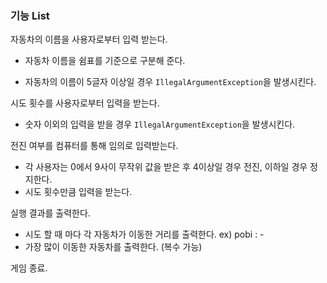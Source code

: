 ### 기능 List

자동차의 이름을 사용자로부터 입력 받는다.

* 자동차 이름을 쉼표를 기준으로 구분해 준다.

* 자동차의 이름이 5글자 이상일 경우  `IllegalArgumentException`을 발생시킨다.



시도 횟수를 사용자로부터 입력을 받는다.

* 숫자 이외의 입력을 받을 경우 `IllegalArgumentException`을 발생시킨다.



전진 여부를 컴퓨터를 통해 임의로 입력받는다.

* 각 사용자는 0에서 9사이 무작위 값을 받은 후 4이상일 경우 전진, 이하일 경우 정지한다.
* 시도 횟수만큼 입력을 받는다.



실행 결과를 출력한다.

* 시도 할 때 마다 각 자동차가 이동한 거리를 출력한다. ex) pobi : -
* 가장 많이 이동한 자동차를 출력한다. (복수 가능)



게임 종료.









